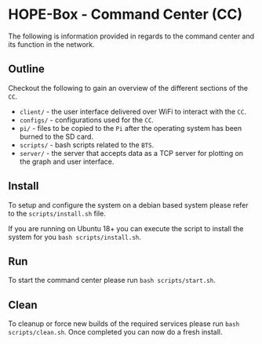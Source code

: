 # HOPE-Box - Command Center (CC)

The following is information provided in regards to the command center and its function in the network.  


## Outline

Checkout the following to gain an overview of the different sections of the `CC`.

* `client/` - the user interface delivered over WiFi to interact with the `CC`.
* `configs/` - configurations used for the `CC`.
* `pi/` - files to be copied to the `Pi` after the operating system has been burned to the SD card.
* `scripts/` - bash scripts related to the `BTS`.
* `server/` - the server that accepts data as a TCP server for plotting on the graph and user interface.


## Install

To setup and configure the system on a debian based system please refer to the `scripts/install.sh` file.  

If you are running on Ubuntu 18+ you can execute the script to install the system for you `bash scripts/install.sh`.


## Run

To start the command center please run `bash scripts/start.sh`.  


## Clean

To cleanup or force new builds of the required services please run `bash scripts/clean.sh`.  Once completed you can now do a fresh install.

